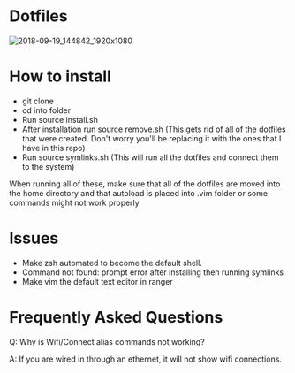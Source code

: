 # Dotfiles

![2018-09-19_144842_1920x1080](https://user-images.githubusercontent.com/30446022/45889706-1ed44180-bd8f-11e8-9a9e-07ef7399dd8b.png)

# How to install

- git clone 
- cd into folder
- Run source install.sh
- After installation run source remove.sh (This gets rid of all of the dotfiles that were created. Don't worry you'll be replacing it with the ones that I have in this repo)
- Run source symlinks.sh (This will run all the dotfiles and connect them to the system)

When running all of these, make sure that all of the dotfiles are moved into the home directory and that autoload is placed into .vim folder or some commands might not work properly

# Issues

- Make zsh automated to become the default shell.
- Command not found: prompt error after installing then running symlinks
- Make vim the default text editor in ranger

# Frequently Asked Questions

Q: Why is Wifi/Connect alias commands not working? 

A: If you are wired in through an ethernet, it will not show wifi connections.
